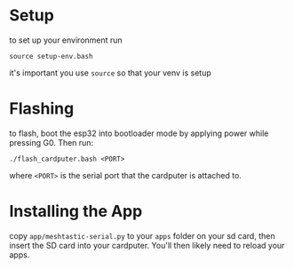 # Setup
to set up your environment run

`source setup-env.bash`

it's important you use `source` so that your venv is setup


# Flashing
to flash, boot the esp32 into bootloader mode by applying power while pressing G0. Then run:

`./flash_cardputer.bash <PORT>`

where `<PORT>` is the serial port that the cardputer is attached to.

# Installing the App
copy `app/meshtastic-serial.py` to your `apps` folder on your sd card, then insert the SD card into your cardputer. You'll then likely need to reload your apps.
